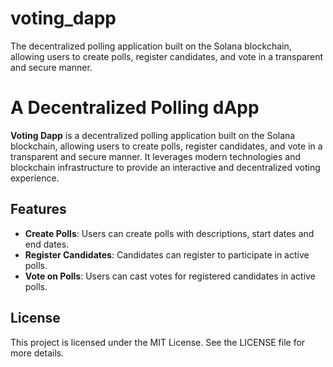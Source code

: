 # voting_dapp
The decentralized polling application built on the Solana blockchain, allowing users to create polls, register candidates, and vote in a transparent and secure manner. 

# A Decentralized Polling dApp

**Voting Dapp** is a decentralized polling application built on the Solana blockchain, allowing users to create polls, register candidates, and vote in a transparent and secure manner. It leverages modern technologies and blockchain infrastructure to provide an interactive and decentralized voting experience.

## Features

- **Create Polls**: Users can create polls with descriptions, start dates and end dates.
- **Register Candidates**: Candidates can register to participate in active polls.
- **Vote on Polls**: Users can cast votes for registered candidates in active polls.


## License
This project is licensed under the MIT License. See the LICENSE file for more details.